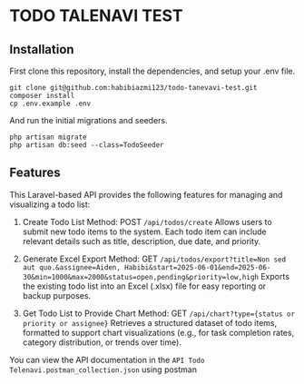 # TODO TALENAVI TEST

## Installation

First clone this repository, install the dependencies, and setup your .env file.

```
git clone git@github.com:habibiazmi123/todo-tanevavi-test.git
composer install
cp .env.example .env
```

And run the initial migrations and seeders.

```
php artisan migrate
php artisan db:seed --class=TodoSeeder 
```

## Features

This Laravel-based API provides the following features for managing and visualizing a todo list:

1. Create Todo List
Method: POST `/api/todos/create`
Allows users to submit new todo items to the system. Each todo item can include relevant details such as title, description, due date, and priority.


3. Generate Excel Export
Method: GET `/api/todos/export?title=Non sed aut quo.&assignee=Aiden, Habibi&start=2025-06-01&end=2025-06-30&min=1000&max=2000&status=open,pending&priority=low,high`
Exports the existing todo list into an Excel (.xlsx) file for easy reporting or backup purposes.


4. Get Todo List to Provide Chart
Method: GET `/api/chart?type={status or priority or assignee}`
Retrieves a structured dataset of todo items, formatted to support chart visualizations (e.g., for task completion rates, category distribution, or trends over time).

You can view the API documentation in the `API Todo Telenavi.postman_collection.json` using postman
